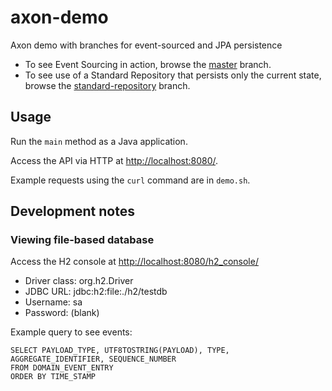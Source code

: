 # axon-demo

Axon demo with branches for event-sourced and JPA persistence

* To see Event Sourcing in action, browse the [master](https://github.com/brookingcharlie/axon-demo/tree/master) branch.
* To see use of a Standard Repository that persists only the current state, browse the [standard-repository](https://github.com/brookingcharlie/axon-demo/tree/standard-repository) branch.

## Usage

Run the `main` method as a Java application.

Access the API via HTTP at <http://localhost:8080/>.

Example requests using the `curl` command are in `demo.sh`.

## Development notes

### Viewing file-based database

Access the H2 console at <http://localhost:8080/h2_console/>

* Driver class: org.h2.Driver
* JDBC URL: jdbc:h2:file:./h2/testdb
* Username: sa
* Password: (blank)

Example query to see events:

```
SELECT PAYLOAD_TYPE, UTF8TOSTRING(PAYLOAD), TYPE, AGGREGATE_IDENTIFIER, SEQUENCE_NUMBER
FROM DOMAIN_EVENT_ENTRY
ORDER BY TIME_STAMP
```
